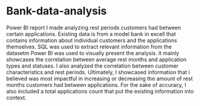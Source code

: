# Bank-data-analysis
Power BI report I made analyzing rest periods customers had between certain applications. Existing data is from a model bank in excell that contains information about individual customers and the applications themselves. SQL was used to extract relevant information from the datasetm Power BI was used to visually present the analysis. it mainly showcases the correlation between average rest months and application types and statuses. I also analyzed the correlation between customer characteristics and rest periods. Ultimately, I showcased information that i believed was most impactful in increasing or decreasing the amount of rest months customers had between applications. For the sake of accuracy, I also included a total applications count that put the existing information into context.
